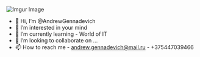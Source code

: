 ![Imgur Image](https://imgur.com/gallery/9ppyNCl)
- 👋 Hi, I’m @AndrewGennadevich
- 👀 I’m interested in your mind 
- 🌱 I’m currently learning - World of IT 
- 💞️ I’m looking to collaborate on ...
- 📫 How to reach me - andrew.gennadevich@mail.ru
                     - +375447039466

<!---
AndrewGennadevich/AndrewGennadevich is a ✨ special ✨ repository because its `README.md` (this file) appears on your GitHub profile.
You can click the Preview link to take a look at your changes.
--->
